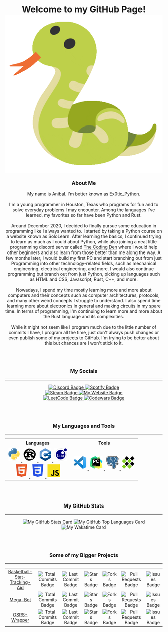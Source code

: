 <!--  <p> will be used as an alternative to <div> since markdown doesn't allow <div>  --->

<!-- Title and Gif --->
<p>
    <h1 align="center">
        Welcome to my GitHub Page!
        <img align="center" src="https://raw.githubusercontent.com/Ex0tic-Python/Ex0tic-Python/main/Media/snek.gif" alt="Snek Gif">
    </h1>
</p>

<!-- About Me --->
<p>
    <h3 align="center">About Me</h3>
    <p align="center">
        My name is Anibal. I'm better known as Ex0tic_Python. <br><br>
        I'm a young programmer in Houston, Texas who programs for fun and to solve everyday problems I may encounter. Among the languages I've learned, my favorites so far have been Python and Rust. <br><br>
        Around December 2020, I decided to finally pursue some education in programming like I always wanted to. I started by taking a Python course on a website known as SoloLearn. After learning the basics, I continued trying to learn as much as I could about Python, while also joining a neat little programming discord server called <a href="https://discord.gg/code">The Coding Den</a> where I would help other beginners and also learn from those better than me along the way. A few months later, I would build my first PC and start branching out from just Programming into other technology-related fields, such as mechanical engineering, electrical engineering, and more. I would also continue programming but branch out from just Python, picking up languages such as HTML and CSS, Javascript, Rust, C++, and more. <br><br>
        Nowadays, I spend my time mostly learning more and more about computers and their concepts such as computer architectures, protocols, and many other weird concepts I struggle to understand. I also spend time learning more about electronics in general and making circuits in my spare time. In terms of programming, I'm continuing to learn more and more about the Rust language and its complexities. <br><br>
        While it might not seem like I program much due to the little number of commits I have, I program all the time, just don't always push changes or even publish some of my projects to GitHub. I'm trying to be better about this but chances are I won't stick to it.
    </p>
    <br><br>
</p>

<!-- My Socials --->
<p>
    <h3 align="center">My Socials</h3>
    <hr>
    <p align="center">
        <a href="">
            <img src="https://img.shields.io/badge/Discord-@ex0tic__python-blue?style=for-the-badge&logo=discord" alt="Discord Badge">
        </a>
        <a href="https://open.spotify.com/user/tv5vcsbqya1zkxhedv4h5sp75?si=ca47da3d2ef94335" target="_blank">
            <img src="https://img.shields.io/badge/Spotify-Ex0tic__Python_⤷-green?style=for-the-badge&logo=spotify" alt="Spotify Badge">
        </a> <br>
        <a href="https://steamcommunity.com/id/Ex0tic_Python/" target="_blank">
            <img src="https://img.shields.io/badge/Steam-Ex0tic__Python_⤷-white?style=for-the-badge&logo=steam" alt="Steam Badge">
        </a>
        <a href="https://ex0tic-python.github.io/" target="_blank">
            <img src="https://img.shields.io/badge/Website-ex0tic--python.github.io_⤷-blue?style=for-the-badge&logo=google" alt="My Website Badge">
        </a> <br>
        <a href="https://leetcode.com/Ex0tic-Python/" target="_blank">
            <img src="https://img.shields.io/badge/LeetCode-Ex0tic--Python_⤷-yellow?style=for-the-badge&logo=leetcode" alt="LeetCode Badge">
        </a>
        <a href="https://www.codewars.com/users/Ex0tic-Python" target="_blank">
            <img src="https://img.shields.io/badge/Codewars-Ex0tic--Python_⤷-white?style=for-the-badge&logo=codewars" alt="Codewars Badge">
        </a> <br>
    </p>
    <br><br>
</p>

<!-- My Languages and Tools --->
<p>
    <h3 align="center">My Languages and Tools</h3>
    <hr>
    <table align="center">
        <tr>
            <th>Languages</th>
            <th>Tools</th>
        </tr>
        <tr>
            <td align="center">
                <a href="https://github.com/Ex0tic-Python?tab=repositories&q=&type=&language=python&sort=" target="_blank">
                    <img src="https://raw.githubusercontent.com/Ex0tic-Python/Ex0tic-Python/main/Media/Python.png" alt="Python Logo" height="40" style="vertical-align:down; margin:4px">
                </a>
                <a href="https://github.com/Ex0tic-Python?tab=repositories&q=&type=&language=rust&sort=" target="_blank">
                    <img src="https://raw.githubusercontent.com/Ex0tic-Python/Ex0tic-Python/main/Media/Rust.png" alt="Rust Logo" height="40" style="vertical-align:down; margin:4px">
                </a>
                <a href="https://github.com/Ex0tic-Python?tab=repositories&q=&type=&language=c%2B%2B&sort=" target="_blank">
                    <img src="https://raw.githubusercontent.com/Ex0tic-Python/Ex0tic-Python/main/Media/C++.png" alt="C++ Logo" height="40" style="vertical-align:down; margin:4px">
                </a>
                <a href="https://github.com/Ex0tic-Python?tab=repositories&q=&type=&language=lua&sort=" target="_blank">
                    <img src="https://raw.githubusercontent.com/Ex0tic-Python/Ex0tic-Python/main/Media/Lua.png" alt="Lua Logo" height="40" style="vertical-align:down; margin:4px">
                </a> <br>
                <a href="https://github.com/Ex0tic-Python?tab=repositories&q=&type=&language=html&sort=" target="_blank">
                    <img src="https://raw.githubusercontent.com/Ex0tic-Python/Ex0tic-Python/main/Media/HTML5.png" alt="HTML5 Logo" height="40" style="vertical-align:down; margin:4px">
                </a>
                <a href="https://github.com/Ex0tic-Python?tab=repositories&q=&type=&language=css&sort=" target="_blank">
                    <img src="https://raw.githubusercontent.com/Ex0tic-Python/Ex0tic-Python/main/Media/CSS.png" alt="CSS Logo" height="40" style="vertical-align:down; margin:4px">
                </a>
                <a href="https://github.com/Ex0tic-Python?tab=repositories&q=&type=&language=javascript&sort=" target="_blank">
                    <img src="https://raw.githubusercontent.com/Ex0tic-Python/Ex0tic-Python/main/Media/Javascript.png" alt="Javascript Logo" height="40" style="vertical-align:down; margin:4px">
                </a>
            </td>
            <td align="center">
                <a href="https://code.visualstudio.com/" target="_blank">
                    <img src="https://raw.githubusercontent.com/Ex0tic-Python/Ex0tic-Python/main/Media/Visual_Studio_Code.png" alt="Visual Studio Code Logo" height="40" style="vertical-align:down; margin:4px">
                </a>
                <a href="https://www.jetbrains.com/pycharm/" target="_blank">
                    <img src="https://raw.githubusercontent.com/Ex0tic-Python/Ex0tic-Python/main/Media/PyCharm.png" alt="PyCharm Logo" height="40" style="vertical-align:down; margin:4px">
                </a>
                <a href="https://www.postgresql.org/" target="_blank">
                    <img src="https://raw.githubusercontent.com/Ex0tic-Python/Ex0tic-Python/main/Media/PostgreSQL.png" alt="PostgreSQL Logo" height="40" style="vertical-align:down; margin:4px">
                </a>
                <a href="https://www.mingw-w64.org/" target="_blank">
                    <img src="https://raw.githubusercontent.com/Ex0tic-Python/Ex0tic-Python/main/Media/MinGW.png" alt="MinGW Logo" height="40" style="vertical-align:down; margin:4px">
                </a>
            </td>
        </tr>
    </table>
    <br><br>
</p>

<!-- My GitHub Stats --->
<p>
    <h3 align="center">My GitHub Stats</h3>
    <hr>
    <p align="center">
        <img src="https://github-readme-stats.vercel.app/api?username=Ex0tic-Python&show=reviews,discussions_started,discussions_answered&show_icons=true&theme=dark&hide_border=true&custom_title=My%20Stats&line_height=34" alt="My GitHub Stats Card">
        <img src="https://github-readme-stats.vercel.app/api/top-langs/?username=Ex0tic-Python&custom_title=My%20Most%20Used%20Languages&layout=pie&lang_count=6&size_weight=0.5&count_weight=0.5&theme=dark&hide_border=true" alt="My GitHub Top Languages Card">
        <img src="https://github-readme-stats.vercel.app/api/wakatime?username=Ex0tic_Python&hide=other,git%20config&theme=dark&hide_border=true" alt="My Wakatime Card">
    </p>
    <br><br>
</p>

<!-- Some of my Projects --->
<p>
    <h3 align="center">Some of my Bigger Projects</h3>
    <hr>
    <table align="center">
        <tr align="center">
            <td><a href="https://github.com/Ex0tic-Python/Basketball-Stat-Tracking-Aid" target="_blank">Basketball-Stat-Tracking-Aid</a></td>
            <td>
                <img src="https://img.shields.io/github/commit-activity/t/Ex0tic-Python/Basketball-Stat-Tracking-Aid/main?label=Commits" alt="Total Commits Badge">
            </td>
            <td>
                <img src="https://img.shields.io/github/last-commit/Ex0tic-Python/Basketball-Stat-Tracking-Aid/main?label=Last%20Commit" alt="Last Commit Badge">
            </td>
            <td>
                <img src="https://img.shields.io/github/stars/Ex0tic-Python/Basketball-Stat-Tracking-Aid?label=Stars" alt="Stars Badge">
            </td>
            <td>
                <img src="https://img.shields.io/github/forks/Ex0tic-Python/Basketball-Stat-Tracking-Aid?label=Forks" alt="Forks Badge">
            </td>
            <td>
                <img src="https://img.shields.io/github/issues-pr/Ex0tic-Python/Basketball-Stat-Tracking-Aid?label=Pull%20Requests" alt="Pull Requests Badge">
            </td>
            <td>
                <img src="https://img.shields.io/github/issues/Ex0tic-Python/Basketball-Stat-Tracking-Aid?label=Issues" alt="Issues Badge">
            </td> 
        </tr>
        <tr align="center">
            <td><a href="https://github.com/Ex0tic-Python/Mega-Bot" target="_blank">Mega-Bot</a></td>
            <td>
                <img src="https://img.shields.io/github/commit-activity/t/Ex0tic-Python/Mega-Bot/main?label=Commits" alt="Total Commits Badge">
            </td>
            <td>
                <img src="https://img.shields.io/github/last-commit/Ex0tic-Python/Mega-Bot/main?label=Last%20Commit" alt="Last Commit Badge">
            </td>
            <td>
                <img src="https://img.shields.io/github/stars/Ex0tic-Python/Mega-Bot?label=Stars" alt="Stars Badge">
            </td>
            <td>
                <img src="https://img.shields.io/github/forks/Ex0tic-Python/Mega-Bot?label=Forks" alt="Forks Badge">
            </td>
            <td>
                <img src="https://img.shields.io/github/issues-pr/Ex0tic-Python/Mega-Bot?label=Pull%20Requests" alt="Pull Requests Badge">
            </td>
            <td>
                <img src="https://img.shields.io/github/issues/Ex0tic-Python/Mega-Bot?label=Issues" alt="Issues Badge">
            </td> 
        </tr>
        <tr align="center">
            <td><a href="https://github.com/Ex0tic-Python/OSRS-Wrapper" target="_blank">OSRS-Wrapper</a></td>
            <td>
                <img src="https://img.shields.io/github/commit-activity/t/Ex0tic-Python/OSRS-Wrapper/main?label=Commits" alt="Total Commits Badge">
            </td>
            <td>
                <img src="https://img.shields.io/github/last-commit/Ex0tic-Python/OSRS-Wrapper/main?label=Last%20Commit" alt="Last Commit Badge">
            </td>
            <td>
                <img src="https://img.shields.io/github/stars/Ex0tic-Python/OSRS-Wrapper?label=Stars" alt="Stars Badge">
            </td>
            <td>
                <img src="https://img.shields.io/github/forks/Ex0tic-Python/OSRS-Wrapper?label=Forks" alt="Forks Badge">
            </td>
            <td>
                <img src="https://img.shields.io/github/issues-pr/Ex0tic-Python/OSRS-Wrapper?label=Pull%20Requests" alt="Pull Requests Badge">
            </td>
            <td>
                <img src="https://img.shields.io/github/issues/Ex0tic-Python/OSRS-Wrapper?label=Issues" alt="Issues Badge">
            </td>   
        </tr>
    </table>
</p>
